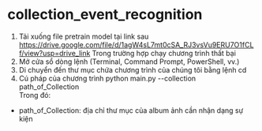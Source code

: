 # collection_event_recognition
1.	Tải xuống file pretrain model tại link sau https://drive.google.com/file/d/1agW4sL7mt0cSA_RJ3vsVu9ERU7O1fCLf/view?usp=drive_link
Trong trường hợp chạy chương trình thất bại 
2.	Mở cửa sổ dòng lệnh (Terminal, Command Prompt, PowerShell, vv.)
3.	Di chuyển đến thư mục chứa chương trình của chúng tôi bằng lệnh cd 
4.	Cú pháp của chương trình
python main.py --collection path_of_Collection  
Trong đó: 
+ path_of_Collection: địa chỉ thư mục của album ảnh cần nhận dạng sự kiện 

